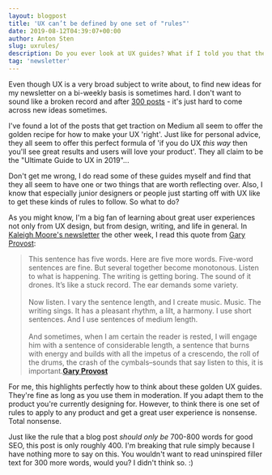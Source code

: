 ```yaml
---
layout: blogpost
title: 'UX can’t be defined by one set of "rules"'
date: 2019-08-12T04:39:07+00:00
author: Anton Sten
slug: uxrules/
description: Do you ever look at UX guides? What if I told you that they're probably ok AND mostly useless at the same time? UX is so much more than any set of rules can contain.
tag: 'newsletter'
---
```


Even though UX is a very broad subject to write about, to find new ideas for my newsletter on a bi-weekly basis is sometimes hard. I don't want to sound like a broken record and after [300 posts](https://www.antonsten.com/5years/) - it's just hard to come across new ideas sometimes.

I've found a lot of the posts that get traction on Medium all seem to offer the golden recipe for how to make your UX 'right'. Just like for personal advice, they all seem to offer this perfect formula of 'if you do UX *this way* then you'll see great results and users will love your product'. They all claim to be the "Ultimate Guide to UX in 2019"...

Don't get me wrong, I do read some of these guides myself and find that they all seem to have one or two things that are worth reflecting over. Also, I know that especially junior designers or people just starting off with UX like to get these kinds of rules to follow. So what to do?

As you might know, I'm a big fan of learning about great user experiences not only from UX design, but from design, writing, and life in general. In [Kaleigh Moore's newsletter](https://www.kaleighmoore.com/newsletter) the other week, I read this quote from [Gary Provost](https://kaleighmoore.us11.list-manage.com/track/click?u=7bdb50a2eb0d5b0a501cd1bf4&id=b90f875431&e=149ade9816):

>This sentence has five words. Here are five more words. Five-word sentences are fine. But several together become monotonous. Listen to what is happening. The writing is getting boring. The sound of it drones. It’s like a stuck record. The ear demands some variety.
<br /><br />
Now listen. I vary the sentence length, and I create music. Music. The writing sings. It has a pleasant rhythm, a lilt, a harmony. I use short sentences. And I use sentences of medium length.
<br /><br />
And sometimes, when I am certain the reader is rested, I will engage him with a sentence of considerable length, a sentence that burns with energy and builds with all the impetus of a crescendo, the roll of the drums, the crash of the cymbals–sounds that say listen to this, it is important.**[Gary Provost](https://kaleighmoore.us11.list-manage.com/track/click?u=7bdb50a2eb0d5b0a501cd1bf4&id=b90f875431&e=149ade9816)**

For me, this highlights perfectly how to think about these golden UX guides. They're fine as long as you use them in moderation. If you adapt them to the product you're currently designing for. However, to think there is one set of rules to apply to any product and get a great user experience is nonsense. Total nonsense.  

Just like the rule that a blog post *should only be* 700-800 words for good SEO, this post is only roughly 400. I'm breaking that rule simply because I have nothing more to say on this. You wouldn't want to read uninspired filler text for 300 more words, would you? I didn't think so. :)
